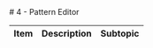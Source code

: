 <link rel="stylesheet" href="../dark-mode.css">
# 4 - Pattern Editor

| Item | Description | Subtopic |
| --- | --- | --- |
